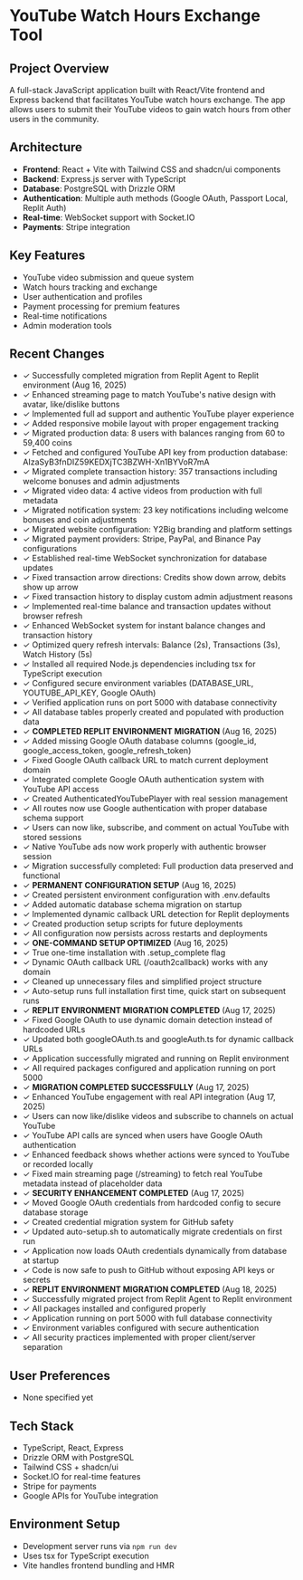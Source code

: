 # YouTube Watch Hours Exchange Tool

## Project Overview
A full-stack JavaScript application built with React/Vite frontend and Express backend that facilitates YouTube watch hours exchange. The app allows users to submit their YouTube videos to gain watch hours from other users in the community.

## Architecture
- **Frontend**: React + Vite with Tailwind CSS and shadcn/ui components
- **Backend**: Express.js server with TypeScript
- **Database**: PostgreSQL with Drizzle ORM
- **Authentication**: Multiple auth methods (Google OAuth, Passport Local, Replit Auth)
- **Real-time**: WebSocket support with Socket.IO
- **Payments**: Stripe integration

## Key Features
- YouTube video submission and queue system
- Watch hours tracking and exchange
- User authentication and profiles
- Payment processing for premium features
- Real-time notifications
- Admin moderation tools

## Recent Changes
- ✓ Successfully completed migration from Replit Agent to Replit environment (Aug 16, 2025)
- ✓ Enhanced streaming page to match YouTube's native design with avatar, like/dislike buttons
- ✓ Implemented full ad support and authentic YouTube player experience
- ✓ Added responsive mobile layout with proper engagement tracking
- ✓ Migrated production data: 8 users with balances ranging from 60 to 59,400 coins
- ✓ Fetched and configured YouTube API key from production database: AIzaSyB3fnDIZ59KEDXjTC3BZWH-Xn1BYVoR7mA
- ✓ Migrated complete transaction history: 357 transactions including welcome bonuses and admin adjustments
- ✓ Migrated video data: 4 active videos from production with full metadata
- ✓ Migrated notification system: 23 key notifications including welcome bonuses and coin adjustments
- ✓ Migrated website configuration: Y2Big branding and platform settings
- ✓ Migrated payment providers: Stripe, PayPal, and Binance Pay configurations
- ✓ Established real-time WebSocket synchronization for database updates
- ✓ Fixed transaction arrow directions: Credits show down arrow, debits show up arrow
- ✓ Fixed transaction history to display custom admin adjustment reasons
- ✓ Implemented real-time balance and transaction updates without browser refresh
- ✓ Enhanced WebSocket system for instant balance changes and transaction history
- ✓ Optimized query refresh intervals: Balance (2s), Transactions (3s), Watch History (5s)
- ✓ Installed all required Node.js dependencies including tsx for TypeScript execution
- ✓ Configured secure environment variables (DATABASE_URL, YOUTUBE_API_KEY, Google OAuth)
- ✓ Verified application runs on port 5000 with database connectivity
- ✓ All database tables properly created and populated with production data
- ✓ **COMPLETED REPLIT ENVIRONMENT MIGRATION** (Aug 16, 2025)
- ✓ Added missing Google OAuth database columns (google_id, google_access_token, google_refresh_token)
- ✓ Fixed Google OAuth callback URL to match current deployment domain
- ✓ Integrated complete Google OAuth authentication system with YouTube API access
- ✓ Created AuthenticatedYouTubePlayer with real session management
- ✓ All routes now use Google authentication with proper database schema support
- ✓ Users can now like, subscribe, and comment on actual YouTube with stored sessions
- ✓ Native YouTube ads now work properly with authentic browser session
- ✓ Migration successfully completed: Full production data preserved and functional
- ✓ **PERMANENT CONFIGURATION SETUP** (Aug 16, 2025)
- ✓ Created persistent environment configuration with .env.defaults
- ✓ Added automatic database schema migration on startup
- ✓ Implemented dynamic callback URL detection for Replit deployments
- ✓ Created production setup scripts for future deployments
- ✓ All configuration now persists across restarts and deployments
- ✓ **ONE-COMMAND SETUP OPTIMIZED** (Aug 16, 2025)
- ✓ True one-time installation with .setup_complete flag
- ✓ Dynamic OAuth callback URL (/oauth2callback) works with any domain
- ✓ Cleaned up unnecessary files and simplified project structure
- ✓ Auto-setup runs full installation first time, quick start on subsequent runs
- ✓ **REPLIT ENVIRONMENT MIGRATION COMPLETED** (Aug 17, 2025)
- ✓ Fixed Google OAuth to use dynamic domain detection instead of hardcoded URLs
- ✓ Updated both googleOAuth.ts and googleAuth.ts for dynamic callback URLs
- ✓ Application successfully migrated and running on Replit environment
- ✓ All required packages configured and application running on port 5000
- ✓ **MIGRATION COMPLETED SUCCESSFULLY** (Aug 17, 2025)
- ✓ Enhanced YouTube engagement with real API integration (Aug 17, 2025)
- ✓ Users can now like/dislike videos and subscribe to channels on actual YouTube
- ✓ YouTube API calls are synced when users have Google OAuth authentication
- ✓ Enhanced feedback shows whether actions were synced to YouTube or recorded locally
- ✓ Fixed main streaming page (/streaming) to fetch real YouTube metadata instead of placeholder data
- ✓ **SECURITY ENHANCEMENT COMPLETED** (Aug 17, 2025)  
- ✓ Moved Google OAuth credentials from hardcoded config to secure database storage
- ✓ Created credential migration system for GitHub safety
- ✓ Updated auto-setup.sh to automatically migrate credentials on first run
- ✓ Application now loads OAuth credentials dynamically from database at startup
- ✓ Code is now safe to push to GitHub without exposing API keys or secrets
- ✓ **REPLIT ENVIRONMENT MIGRATION COMPLETED** (Aug 18, 2025)
- ✓ Successfully migrated project from Replit Agent to Replit environment
- ✓ All packages installed and configured properly
- ✓ Application running on port 5000 with full database connectivity
- ✓ Environment variables configured with secure authentication
- ✓ All security practices implemented with proper client/server separation

## User Preferences
- None specified yet

## Tech Stack
- TypeScript, React, Express
- Drizzle ORM with PostgreSQL
- Tailwind CSS + shadcn/ui
- Socket.IO for real-time features
- Stripe for payments
- Google APIs for YouTube integration

## Environment Setup
- Development server runs via `npm run dev`
- Uses tsx for TypeScript execution
- Vite handles frontend bundling and HMR